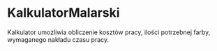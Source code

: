 # KalkulatorMalarski
Kalkulator umożliwia obliczenie kosztów pracy, ilości potrzebnej farby, wymaganego nakładu czasu pracy.
